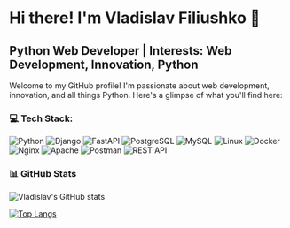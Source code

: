 # Hi there! I'm Vladislav Filiushko 👋
## Python Web Developer | Interests: Web Development, Innovation, Python

Welcome to my GitHub profile! I'm passionate about web development, innovation, and all things Python. Here's a glimpse of what you'll find here:

### 💻 Tech Stack:
![Python](https://img.shields.io/badge/-Python-3776AB?style=for-the-badge&logo=python&logoColor=white)
![Django](https://img.shields.io/badge/-Django-green?style=for-the-badge&logo=django&logoColor=white)
![FastAPI](https://img.shields.io/badge/-FastAPI-orange?style=for-the-badge&logo=fastapi&logoColor=white)
![PostgreSQL](https://img.shields.io/badge/-PostgreSQL-blueviolet?style=for-the-badge&logo=postgresql&logoColor=white)
![MySQL](https://img.shields.io/badge/-MySQL-blue?style=for-the-badge&logo=mysql&logoColor=white)
![Linux](https://img.shields.io/badge/-Linux-FCC624?style=for-the-badge&logo=linux&logoColor=black)
![Docker](https://img.shields.io/badge/-Docker-2496ED?style=for-the-badge&logo=docker&logoColor=white)
![Nginx](https://img.shields.io/badge/-Nginx-269539?style=for-the-badge&logo=nginx&logoColor=white)
![Apache](https://img.shields.io/badge/-Apache-D22128?style=for-the-badge&logo=apache&logoColor=white)
![Postman](https://img.shields.io/badge/-Postman-FF6C37?style=for-the-badge&logo=postman&logoColor=white)
![REST API](https://img.shields.io/badge/-REST_API-FF5733?style=for-the-badge&logo=api&logoColor=white)


### 📊 GitHub Stats

![Vladislav's GitHub stats](https://github-readme-stats.vercel.app/api?username=Vlad29012003&show_icons=true&theme=radical)


[![Top Langs](https://github-readme-stats.vercel.app/api/top-langs/?username=Vlad29012003&layout=compact&theme=radical)](https://github.com/Vlad29012003/github-readme-stats)
